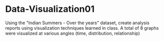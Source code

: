 # Data-Visualization01
Using the "Indian Summers - Over the years" dataset, create analysis reports using visualization techniques learned in class. A total of 8 graphs were visualized at various angles (time, distribution, relationship)
